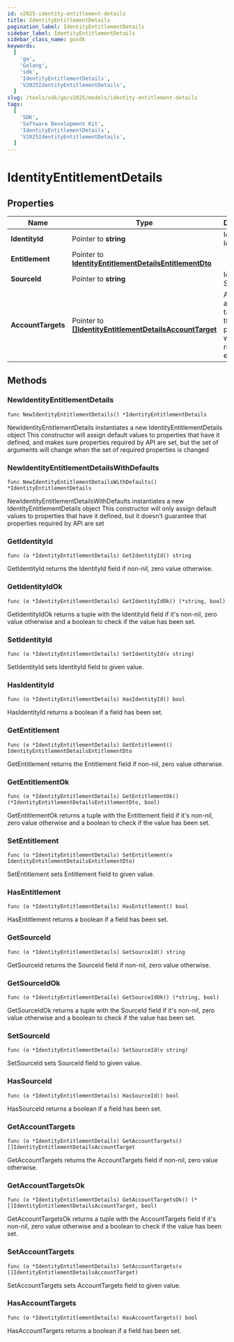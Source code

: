 ```yaml
---
id: v2025-identity-entitlement-details
title: IdentityEntitlementDetails
pagination_label: IdentityEntitlementDetails
sidebar_label: IdentityEntitlementDetails
sidebar_class_name: gosdk
keywords:
  [
    'go',
    'Golang',
    'sdk',
    'IdentityEntitlementDetails',
    'V2025IdentityEntitlementDetails',
  ]
slug: /tools/sdk/go/v2025/models/identity-entitlement-details
tags:
  [
    'SDK',
    'Software Development Kit',
    'IdentityEntitlementDetails',
    'V2025IdentityEntitlementDetails',
  ]
---
```


# IdentityEntitlementDetails

## Properties

| Name | Type | Description | Notes |
| --- | --- | --- | --- |
| **IdentityId** | Pointer to **string** | Id of Identity | [optional] |
| **Entitlement** | Pointer to [**IdentityEntitlementDetailsEntitlementDto**](identity-entitlement-details-entitlement-dto) |  | [optional] |
| **SourceId** | Pointer to **string** | Id of Source | [optional] |
| **AccountTargets** | Pointer to [**[]IdentityEntitlementDetailsAccountTarget**](identity-entitlement-details-account-target) | A list of account targets on the identity provisioned with the requested entitlement. | [optional] |

## Methods

### NewIdentityEntitlementDetails

`func NewIdentityEntitlementDetails() *IdentityEntitlementDetails`

NewIdentityEntitlementDetails instantiates a new IdentityEntitlementDetails object This constructor will assign default values to properties that have it defined, and makes sure properties required by API are set, but the set of arguments will change when the set of required properties is changed

### NewIdentityEntitlementDetailsWithDefaults

`func NewIdentityEntitlementDetailsWithDefaults() *IdentityEntitlementDetails`

NewIdentityEntitlementDetailsWithDefaults instantiates a new IdentityEntitlementDetails object This constructor will only assign default values to properties that have it defined, but it doesn't guarantee that properties required by API are set

### GetIdentityId

`func (o *IdentityEntitlementDetails) GetIdentityId() string`

GetIdentityId returns the IdentityId field if non-nil, zero value otherwise.

### GetIdentityIdOk

`func (o *IdentityEntitlementDetails) GetIdentityIdOk() (*string, bool)`

GetIdentityIdOk returns a tuple with the IdentityId field if it's non-nil, zero value otherwise and a boolean to check if the value has been set.

### SetIdentityId

`func (o *IdentityEntitlementDetails) SetIdentityId(v string)`

SetIdentityId sets IdentityId field to given value.

### HasIdentityId

`func (o *IdentityEntitlementDetails) HasIdentityId() bool`

HasIdentityId returns a boolean if a field has been set.

### GetEntitlement

`func (o *IdentityEntitlementDetails) GetEntitlement() IdentityEntitlementDetailsEntitlementDto`

GetEntitlement returns the Entitlement field if non-nil, zero value otherwise.

### GetEntitlementOk

`func (o *IdentityEntitlementDetails) GetEntitlementOk() (*IdentityEntitlementDetailsEntitlementDto, bool)`

GetEntitlementOk returns a tuple with the Entitlement field if it's non-nil, zero value otherwise and a boolean to check if the value has been set.

### SetEntitlement

`func (o *IdentityEntitlementDetails) SetEntitlement(v IdentityEntitlementDetailsEntitlementDto)`

SetEntitlement sets Entitlement field to given value.

### HasEntitlement

`func (o *IdentityEntitlementDetails) HasEntitlement() bool`

HasEntitlement returns a boolean if a field has been set.

### GetSourceId

`func (o *IdentityEntitlementDetails) GetSourceId() string`

GetSourceId returns the SourceId field if non-nil, zero value otherwise.

### GetSourceIdOk

`func (o *IdentityEntitlementDetails) GetSourceIdOk() (*string, bool)`

GetSourceIdOk returns a tuple with the SourceId field if it's non-nil, zero value otherwise and a boolean to check if the value has been set.

### SetSourceId

`func (o *IdentityEntitlementDetails) SetSourceId(v string)`

SetSourceId sets SourceId field to given value.

### HasSourceId

`func (o *IdentityEntitlementDetails) HasSourceId() bool`

HasSourceId returns a boolean if a field has been set.

### GetAccountTargets

`func (o *IdentityEntitlementDetails) GetAccountTargets() []IdentityEntitlementDetailsAccountTarget`

GetAccountTargets returns the AccountTargets field if non-nil, zero value otherwise.

### GetAccountTargetsOk

`func (o *IdentityEntitlementDetails) GetAccountTargetsOk() (*[]IdentityEntitlementDetailsAccountTarget, bool)`

GetAccountTargetsOk returns a tuple with the AccountTargets field if it's non-nil, zero value otherwise and a boolean to check if the value has been set.

### SetAccountTargets

`func (o *IdentityEntitlementDetails) SetAccountTargets(v []IdentityEntitlementDetailsAccountTarget)`

SetAccountTargets sets AccountTargets field to given value.

### HasAccountTargets

`func (o *IdentityEntitlementDetails) HasAccountTargets() bool`

HasAccountTargets returns a boolean if a field has been set.

